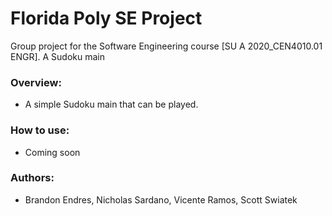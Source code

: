 Florida Poly SE Project
===============

Group project for the Software Engineering course [SU A 2020_CEN4010.01 ENGR]. A Sudoku main

### Overview:
* A simple Sudoku main that can be played.

### How to use:
* Coming soon

### Authors:
* Brandon Endres, Nicholas Sardano, Vicente Ramos, Scott Swiatek